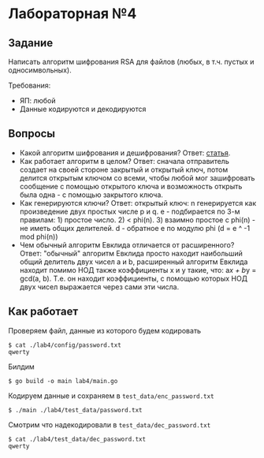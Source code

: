 # Лабораторная №4
## Задание
Написать алгоритм шифрования RSA для файлов (любых, в т.ч. пустых и односимвольных).

Требования:
- ЯП: любой
- Данные кодируются и декодируются

## Вопросы
- Какой алгоритм шифрования и дешифрования? Ответ: [статья](https://www.e-nigma.ru/stat/rsa/).
- Как работает алгоритм в целом? Ответ: сначала отправитель создает на своей стороне закрытый и открытый ключ, 
потом делится открытым ключом со всеми, чтобы любой мог зашифровать сообщение с помощью открытого ключа и возможность 
открыть была одна - с помощью закрытого ключа.
- Как генерируются ключи? Ответ: открытый ключ: n генерируется как произведение двух простых числе p и q. e - подбирается 
по 3-м правилам: 1) простое число. 2) < phi(n). 3) взаимно простое с phi(n) - не иметь общих делителей.
d - обратное e по модулю phi (d = e ^ -1 mod phi(n))
- Чем обычный алгоритм Евклида отличается от расширенного? Ответ: "обычный" алгоритм Евклида просто находит наибольший 
общий делитель двух чисел a и b, расширенный алгоритм Евклида находит помимо НОД также коэффициенты x и y такие, что:
a*x + b*y = gcd(a, b).
Т.е. он находит коэффициенты, с помощью которых НОД двух чисел выражается через сами эти числа.
## Как работает
Проверяем файл, данные из которого будем кодировать
```shell
$ cat ./lab4/config/password.txt
qwerty
```
Билдим
```shell
$ go build -o main lab4/main.go   
```
Кодируем данные и сохраняем в `test_data/enc_password.txt`
```shell
$ ./main ./lab4/test_data/password.txt
```
Смотрим что надекодировали в `test_data/dec_password.txt`
```shell
$ cat ./lab4/test_data/dec_password.txt
qwerty
```
